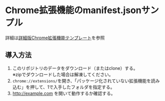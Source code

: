 # Chrome拡張機能のmanifest.jsonサンプル
詳細は[詳細版Chrome拡張機能テンプレート](https://scrapbox.io/Mijinko/詳細版Chrome拡張機能テンプレート)を参照


## 導入方法
1. このリポジトリのデータをダウンロード（またはclone）する。 \
  ※zipでダウンロードした場合は解凍してください。
2. `chrome://extensions/`を開き、「パッケージ化されていない拡張機能を読み込む」を押して、1で入手したフォルダを指定する。
3. http://example.com を開いて動作するか確認する。